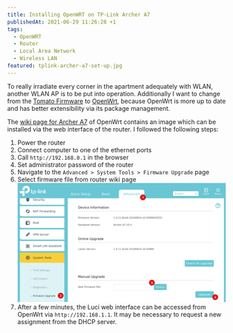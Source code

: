 ```yaml
---
title: Installing OpenWRT on TP-Link Archer A7
publishedAt: 2021-06-29 11:26:28 +1
tags:
  - OpenWRT
  - Router
  - Local Area Network
  - Wireless LAN
featured: tplink-archer-a7-set-up.jpg
---
```


To really irradiate every corner in the apartment adequately with WLAN, another WLAN AP is to be put into operation. Additionally I want to change from the [Tomato Firmware](<https://en.wikipedia.org/wiki/Tomato_(firmware)>) to [OpenWrt](https://openwrt.org/), because OpenWrt is more up to date and has better extensibility via its package management.

The [wiki page for Archer A7](https://openwrt.org/toh/tp-link/archer_a7_v5) of OpenWrt contains an image which can be installed via the web interface of the router. I followed the following steps:

1. Power the router
1. Connect computer to one of the ethernet ports
1. Call `http://192.168.0.1` in the browser
1. Set administrator password of the router
1. Navigate to the `Advanced > System Tools > Firmware Upgrade` page
1. Select firmware file from router wiki page <br /> ![Dialog from TP-Link interface](tplink-upgrade-dialog.png)
1. After a few minutes, the Luci web interface can be accessed from OpenWrt via `http://192.168.1.1`. It may be necessary to request a new assignment from the DHCP server.
